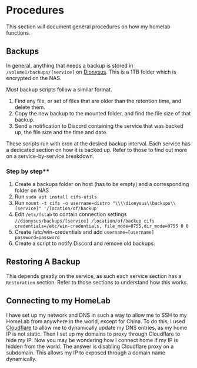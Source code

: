 # Procedures

This section will document general procedures on how my homelab functions.

## Backups

In general, anything that needs a backup is stored in `/volume1/backups/[service]` on [Dionysus](hardware/ds920plus.md).
This is a 1TB folder which is encrypted on the NAS.

Most backup scripts follow a similar format.

1. Find any file, or set of files that are older than the retention time, and delete them.
2. Copy the new backup to the mounted folder, and find the file size of that backup.
3. Send a notification to Discord containing the service that was backed up, the file size and the time and date.

These scripts run with cron at the desired backup interval. Each service has a dedicated section on how it is backed up.
Refer to those to find out more on a service-by-service breakdown.

### Step by step**

1. Create a backups folder on host (has to be empty) and a corresponding folder on NAS
2. Run `sudo apt install cifs-utils`
3. Run `mount -t cifs -o username=distro "\\\\dionysus\\backups\\[service]" '/location/of/backup'`
4. Edit `/etc/fstab` to contain connection settings `//dionysus/backups/[service] /location/of/backup cifs
  credentials=/etc/win-credentials, file_mode=0755,dir_mode=0755 0 0`
5. Create /etc/win-credentials and add `username=[username] password=password`
6. Create a script to notify Discord and remove old backups.

## Restoring A Backup

This depends greatly on the service, as such each service section has a `Restoration` section. Refer to those sections
to understand how this works.

## Connecting to my HomeLab

I have set up my network and DNS in such a way to allow me to SSH to my HomeLab from anywhere in the world, except for China.
To do this, I used [Cloudflare](https://cloudflare.com) to allow me to dynamically update my DNS entries, as my home IP
is not static. Then I set up my domains to proxy through Cloudflare to hide my IP. Now you may be wondering how I connect
home if my IP is hidden from the world. The answer is disabling Cloudflare proxy on a subdomain. This allows my IP to
exposed through a domain name dynamically.
